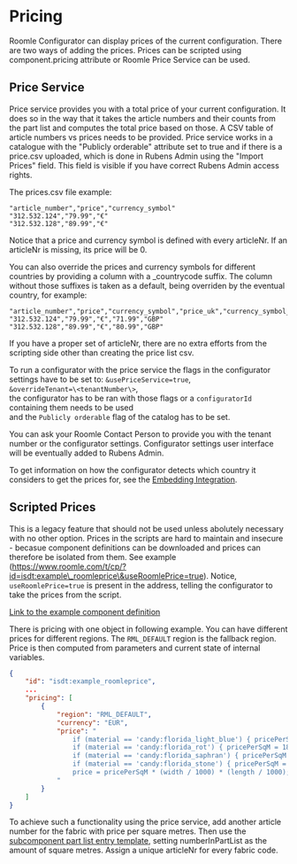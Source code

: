 # Pricing

Roomle Configurator can display prices of the current configuration. There are two ways of adding the prices. Prices can be scripted using component.pricing attribute or Roomle Price Service can be used.

## Price Service

Price service provides you with a total price of your current configuration. It does so in the way that it takes the article numbers and their counts from the part list and computes the total price based on those. A CSV table of article numbers vs prices needs to be provided. Price service works in a catalogue with the "Publicly orderable" attribute set to true and if there is a price.csv uploaded, which is done in Rubens Admin using the "Import Prices" field. This field is visible if you have correct Rubens Admin access rights.

The prices.csv file example:

```csv
"article_number","price","currency_symbol"
"312.532.124","79.99","€"
"312.532.128","89.99","€"
```

Notice that a price and currency symbol is defined with every articleNr. If an articleNr is missing, its price will be 0.

You can also override the prices and currency symbols for different countries by providing a column with a \_countrycode suffix. The column without those suffixes is taken as a default, being overriden by the eventual country, for example:

```csv
"article_number","price","currency_symbol","price_uk","currency_symbol_uk"
"312.532.124","79.99","€","71.99","GBP"
"312.532.128","89.99","€","80.99","GBP"
```

If you have a proper set of articleNr, there are no extra efforts from the scripting side other than creating the price list csv.

To run a configurator with the price service the flags in the configurator settings have to be set to: `&usePriceService=true`,\
`&overrideTenant=\<tenantNumber\>`,\
the configurator has to be ran with those flags or a `configuratorId` containing them needs to be used\
and the `Publicly orderable` flag of the catalog has to be set.

You can ask your Roomle Contact Person to provide you with the tenant number or the configurator settings. Configurator settings user interface will be eventually added to Rubens Admin.

To get information on how the configurator detects which country it considers to get the prices for, see the [Embedding Integration](../../rubens-products/rubens-configurator/integration/).

## Scripted Prices

This is a legacy feature that should not be used unless abolutely necessary with no other option. Prices in the scripts are hard to maintain and insecure - becasue component definitions can be downloaded and prices can therefore be isolated from them. See example (https://www.roomle.com/t/cp/?id=isdt:example\_roomleprice\&useRoomlePrice=true). Notice, `useRoomlePrice=true` is present in the address, telling the configurator to take the prices from the script.

[Link to the example component definition](examples/200\_130\_roomleprice.json)

There is pricing with one object in following example. You can have different prices for different regions. The `RML_DEFAULT` region is the fallback region. Price is then computed from parameters and current state of internal variables.

```json
{
    "id": "isdt:example_roomleprice",
    ...
    "pricing": [
        {
            "region": "RML_DEFAULT",
            "currency": "EUR",
            "price": "
                if (material == 'candy:florida_light_blue') { pricePerSqM = 16; }
                if (material == 'candy:florida_rot') { pricePerSqM = 18; }
                if (material == 'candy:florida_saphran') { pricePerSqM = 20; }
                if (material == 'candy:florida_stone') { pricePerSqM = 22; }
                price = pricePerSqM * (width / 1000) * (length / 1000);
            "
        }
    ]
}
```

To achieve such a functionality using the price service, add another article number for the fabric with price per square metres. Then use the [subcomponent part list entry template](200\_70\_subcomponents.md#\_2-partlist-entry), setting numberInPartList as the amount of square metres. Assign a unique articleNr for every fabric code.
